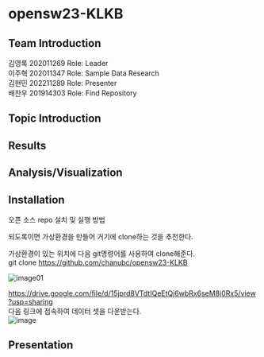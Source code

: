 # opensw23-KLKB

## Team Introduction
김영록 202011269 Role: Leader <br />
이주혁 202011347 Role: Sample Data Research <br />
김현민 202211289 Role: Presenter <br />
배찬우 201914303 Role: Find Repository <br />

## Topic Introduction

## Results

## Analysis/Visualization

## Installation
오픈 소스 repo 설치 및 실행 방법
  
되도록이면 가상환경을 만들어 거기에 clone하는 것을 추천한다.  

가상환경이 있는 위치에 다음 git명령어를 사용하여 clone해준다.  
git clone https://github.com/chanubc/opensw23-KLKB  

![image01](https://github.com/chanubc/opensw23-KLKB/assets/106955456/43be217b-19f9-4025-ab66-776f5452950a)  

https://drive.google.com/file/d/15jprd8VTdtIQeEtQj6wbRx6seM8j0Rx5/view?usp=sharing  
다음 링크에 접속하여 데이터 셋을 다운받는다.  
![image](https://github.com/chanubc/opensw23-KLKB/assets/106955456/a90e9b09-e9af-4518-bc3d-09b52db87221)  
  


## Presentation
